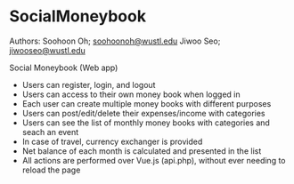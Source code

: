# SocialMoneybook

Authors: Soohoon Oh; soohoonoh@wustl.edu Jiwoo Seo; jiwooseo@wustl.edu

Social Moneybook (Web app)

- Users can register, login, and logout 
- Users can access to their own money book when logged in 
- Each user can create multiple money books with different purposes 
- Users can post/edit/delete their expenses/income with categories 
- Users can see the list of monthly money books with categories and seach an event
- In case of travel, currency exchanger is provided 
- Net balance of each month is calculated and presented in the list 
- All actions are performed over Vue.js (api.php), without ever needing to reload the page 